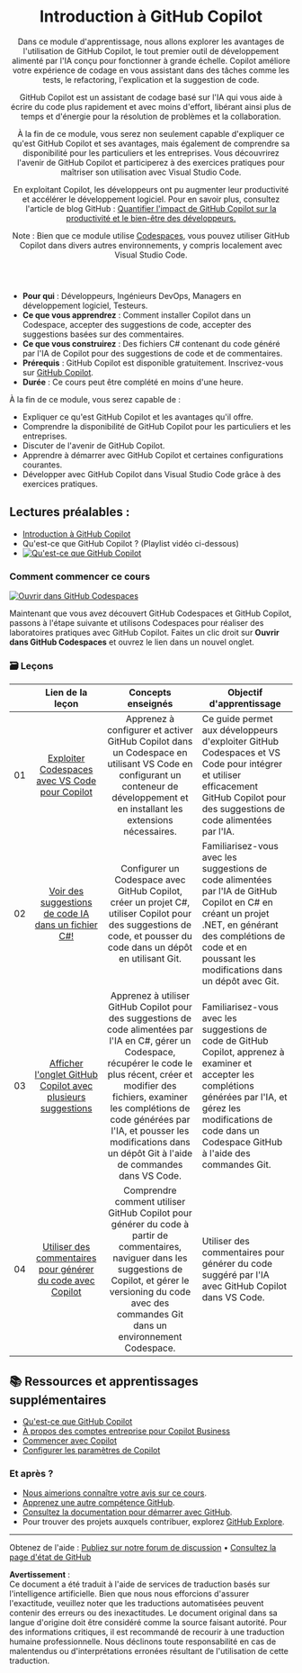 <header>

# Introduction à GitHub Copilot

Dans ce module d'apprentissage, nous allons explorer les avantages de l'utilisation de GitHub Copilot, le tout premier outil de développement alimenté par l'IA conçu pour fonctionner à grande échelle. Copilot améliore votre expérience de codage en vous assistant dans des tâches comme les tests, le refactoring, l'explication et la suggestion de code.

GitHub Copilot est un assistant de codage basé sur l'IA qui vous aide à écrire du code plus rapidement et avec moins d'effort, libérant ainsi plus de temps et d'énergie pour la résolution de problèmes et la collaboration.

À la fin de ce module, vous serez non seulement capable d'expliquer ce qu'est GitHub Copilot et ses avantages, mais également de comprendre sa disponibilité pour les particuliers et les entreprises. Vous découvrirez l'avenir de GitHub Copilot et participerez à des exercices pratiques pour maîtriser son utilisation avec Visual Studio Code.

En exploitant Copilot, les développeurs ont pu augmenter leur productivité et accélérer le développement logiciel. Pour en savoir plus, consultez l'article de blog GitHub : [Quantifier l'impact de GitHub Copilot sur la productivité et le bien-être des développeurs.](https://github.blog/2022-09-07-research-quantifying-github-copilots-impact-on-developer-productivity-and-happiness)

Note : Bien que ce module utilise [Codespaces](https://github.com/codespaces), vous pouvez utiliser GitHub Copilot dans divers autres environnements, y compris localement avec Visual Studio Code.
</header>


- **Pour qui** : Développeurs, Ingénieurs DevOps, Managers en développement logiciel, Testeurs.
- **Ce que vous apprendrez** : Comment installer Copilot dans un Codespace, accepter des suggestions de code, accepter des suggestions basées sur des commentaires.
- **Ce que vous construirez** : Des fichiers C# contenant du code généré par l'IA de Copilot pour des suggestions de code et de commentaires.
- **Prérequis** : GitHub Copilot est disponible gratuitement. Inscrivez-vous sur [GitHub Copilot](https://gh.io/copilot).
- **Durée** : Ce cours peut être complété en moins d'une heure.

À la fin de ce module, vous serez capable de :

- Expliquer ce qu'est GitHub Copilot et les avantages qu'il offre.
- Comprendre la disponibilité de GitHub Copilot pour les particuliers et les entreprises.
- Discuter de l'avenir de GitHub Copilot.
- Apprendre à démarrer avec GitHub Copilot et certaines configurations courantes.
- Développer avec GitHub Copilot dans Visual Studio Code grâce à des exercices pratiques.

## Lectures préalables :
- [Introduction à GitHub Copilot](https://learn.microsoft.com/en-us/training/modules/introduction-to-github-copilot/)
- Qu'est-ce que GitHub Copilot ? (Playlist vidéo ci-dessous)
- [![Qu'est-ce que GitHub Copilot](https://img.youtube.com/vi/QG1E0SCqqW8/0.jpg)](https://learn.microsoft.com/shows/introduction-to-github-copilot/what-is-github-copilot-1-of-6/)

### Comment commencer ce cours

[![Ouvrir dans GitHub Codespaces](https://github.com/codespaces/badge.svg)](https://codespaces.new/microsoft/mastering-github-copilot-for-dotnet-csharp-developers?devcontainer_path=.devcontainer%2Fintroduction%2Fdevcontainer.json)

Maintenant que vous avez découvert GitHub Codespaces et GitHub Copilot, passons à l'étape suivante et utilisons Codespaces pour réaliser des laboratoires pratiques avec GitHub Copilot. Faites un clic droit sur **Ouvrir dans GitHub Codespaces** et ouvrez le lien dans un nouvel onglet.

### 🗃️ Leçons
|       |              Lien de la leçon              |                       Concepts enseignés                       |                     Objectif d'apprentissage                 |                             
| :---: | :-----------------------------------------: | :------------------------------------------------------------: | ------------------------------------------------------------ |
| 01 | [Exploiter Codespaces avec VS Code pour Copilot](https://github.com/microsoft/mastering-github-copilot-for-dotnet-csharp-developers/blob/main/03-Introduction-to-GitHub-Copilot/steps/1-copilot-extension.md) | Apprenez à configurer et activer GitHub Copilot dans un Codespace en utilisant VS Code en configurant un conteneur de développement et en installant les extensions nécessaires. | Ce guide permet aux développeurs d'exploiter GitHub Codespaces et VS Code pour intégrer et utiliser efficacement GitHub Copilot pour des suggestions de code alimentées par l'IA. |
| 02 | [Voir des suggestions de code IA dans un fichier C#!](https://github.com/microsoft/mastering-github-copilot-for-dotnet-csharp-developers/blob/main/03-Introduction-to-GitHub-Copilot/steps/2-skills-dotnet.md) | Configurer un Codespace avec GitHub Copilot, créer un projet C#, utiliser Copilot pour des suggestions de code, et pousser du code dans un dépôt en utilisant Git. | Familiarisez-vous avec les suggestions de code alimentées par l'IA de GitHub Copilot en C# en créant un projet .NET, en générant des complétions de code et en poussant les modifications dans un dépôt avec Git. | 
| 03 | [Afficher l'onglet GitHub Copilot avec plusieurs suggestions](https://github.com/microsoft/mastering-github-copilot-for-dotnet-csharp-developers/blob/main/03-Introduction-to-GitHub-Copilot/steps/3-copilot-hub.md) | Apprenez à utiliser GitHub Copilot pour des suggestions de code alimentées par l'IA en C#, gérer un Codespace, récupérer le code le plus récent, créer et modifier des fichiers, examiner les complétions de code générées par l'IA, et pousser les modifications dans un dépôt Git à l'aide de commandes dans VS Code. | Familiarisez-vous avec les suggestions de code de GitHub Copilot, apprenez à examiner et accepter les complétions générées par l'IA, et gérez les modifications de code dans un Codespace GitHub à l'aide des commandes Git. | 
| 04 | [Utiliser des commentaires pour générer du code avec Copilot](https://github.com/microsoft/mastering-github-copilot-for-dotnet-csharp-developers/blob/main/03-Introduction-to-GitHub-Copilot/steps/4-copilot-comment.md) | Comprendre comment utiliser GitHub Copilot pour générer du code à partir de commentaires, naviguer dans les suggestions de Copilot, et gérer le versioning du code avec des commandes Git dans un environnement Codespace. | Utiliser des commentaires pour générer du code suggéré par l'IA avec GitHub Copilot dans VS Code. | 


## 📚 Ressources et apprentissages supplémentaires

- [Qu'est-ce que GitHub Copilot](https://docs.github.com/en/copilot/about-github-copilot/what-is-github-copilot)
- [À propos des comptes entreprise pour Copilot Business](https://docs.github.com/en/enterprise-cloud@latest/admin/copilot-business-only/about-enterprise-accounts-for-copilot-business)
- [Commencer avec Copilot](https://docs.github.com/en/copilot/getting-started-with-github-copilot/getting-started-with-github-copilot-in-visual-studio-code)
- [Configurer les paramètres de Copilot](https://docs.github.com/en/copilot/configuring-github-copilot/configuring-github-copilot-settings-on-githubcom)

### Et après ?

- [Nous aimerions connaître votre avis sur ce cours](https://github.com/orgs/skills/discussions/categories/code-with-copilot).
- [Apprenez une autre compétence GitHub](https://github.com/skills).
- [Consultez la documentation pour démarrer avec GitHub](https://docs.github.com/en/get-started).
- Pour trouver des projets auxquels contribuer, explorez [GitHub Explore](https://github.com/explore).
   
<footer>

---

Obtenez de l'aide : [Publiez sur notre forum de discussion](https://github.com/orgs/skills/discussions/categories/code-with-copilot) • [Consultez la page d'état de GitHub](https://www.githubstatus.com/)

**Avertissement** :  
Ce document a été traduit à l'aide de services de traduction basés sur l'intelligence artificielle. Bien que nous nous efforcions d'assurer l'exactitude, veuillez noter que les traductions automatisées peuvent contenir des erreurs ou des inexactitudes. Le document original dans sa langue d'origine doit être considéré comme la source faisant autorité. Pour des informations critiques, il est recommandé de recourir à une traduction humaine professionnelle. Nous déclinons toute responsabilité en cas de malentendus ou d'interprétations erronées résultant de l'utilisation de cette traduction.